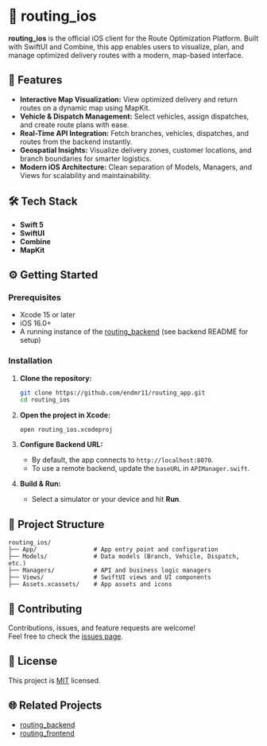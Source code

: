 # 📱 routing_ios

**routing_ios** is the official iOS client for the Route Optimization Platform. Built with SwiftUI and Combine, this app enables users to visualize, plan, and manage optimized delivery routes with a modern, map-based interface.

## 🚀 Features

- **Interactive Map Visualization:** View optimized delivery and return routes on a dynamic map using MapKit.
- **Vehicle & Dispatch Management:** Select vehicles, assign dispatches, and create route plans with ease.
- **Real-Time API Integration:** Fetch branches, vehicles, dispatches, and routes from the backend instantly.
- **Geospatial Insights:** Visualize delivery zones, customer locations, and branch boundaries for smarter logistics.
- **Modern iOS Architecture:** Clean separation of Models, Managers, and Views for scalability and maintainability.

## 🛠️ Tech Stack

- **Swift 5**
- **SwiftUI**
- **Combine**
- **MapKit**


## ⚙️ Getting Started

### Prerequisites

- Xcode 15 or later
- iOS 16.0+
- A running instance of the [routing_backend](https://github.com/endmr11/routing_app/tree/main/routing_backend) (see backend README for setup)

### Installation

1. **Clone the repository:**
   ```sh
   git clone https://github.com/endmr11/routing_app.git
   cd routing_ios
   ```

2. **Open the project in Xcode:**
   ```
   open routing_ios.xcodeproj
   ```

3. **Configure Backend URL:**
   - By default, the app connects to `http://localhost:8070`.  
   - To use a remote backend, update the `baseURL` in `APIManager.swift`.

4. **Build & Run:**
   - Select a simulator or your device and hit **Run**.

## 🧩 Project Structure

```
routing_ios/
├── App/                # App entry point and configuration
├── Models/             # Data models (Branch, Vehicle, Dispatch, etc.)
├── Managers/           # API and business logic managers
├── Views/              # SwiftUI views and UI components
├── Assets.xcassets/    # App assets and icons
```

## 🤝 Contributing

Contributions, issues, and feature requests are welcome!  
Feel free to check the [issues page](https://github.com/yourusername/routing_ios/issues).

## 📄 License

This project is [MIT](LICENSE) licensed.

## 🌐 Related Projects

- [routing_backend](https://github.com/endmr11/routing_app/tree/main/routing_backend)
- [routing_frontend](https://github.com/endmr11/routing_app/tree/main/frontend) 